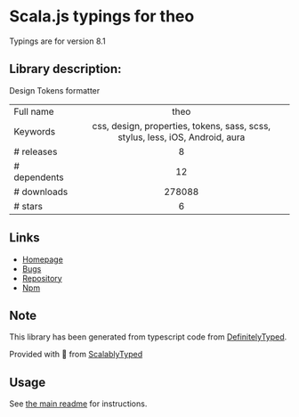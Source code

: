 
# Scala.js typings for theo

Typings are for version 8.1

## Library description:
Design Tokens formatter

|                    |                 |
| ------------------ | :-------------: |
| Full name          | theo |
| Keywords           | css, design, properties, tokens, sass, scss, stylus, less, iOS, Android, aura |
| # releases         | 8 |
| # dependents       | 12 |
| # downloads        | 278088 |
| # stars            | 6 |

## Links
- [Homepage](https://github.com/salesforce-ux/theo)
- [Bugs](https://github.com/salesforce-ux/theo/issues)
- [Repository](https://github.com/salesforce-ux/theo)
- [Npm](https://www.npmjs.com/package/theo)
    


## Note
This library has been generated from typescript code from [DefinitelyTyped](https://definitelytyped.org).

Provided with :purple_heart: from [ScalablyTyped](https://github.com/oyvindberg/ScalablyTyped)

## Usage
See [the main readme](../../readme.md) for instructions.


